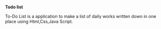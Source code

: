 **Todo list**

To-Do List is a application to make a list of daily works written down in one place using Html,Css,Java Script.
